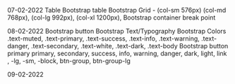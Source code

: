 07-02-2022
    Table
    Bootstrap table
    Bootstrap Grid -  (col-sm 576px)  (col-md 768px), (col-lg 992px),  (col-xl 1200px), 
    Bootstrap container break point

08-02-2022
    Bootstrap button
    Bootstrap Text/Typography
    Bootstrap Colors .text-muted, .text-primary, .text-success, .text-info, .text-warning, .text-danger, .text-secondary, .text-white, .text-dark, .text-body
    Bootstrap button primary primary, secondary, success, info, warning, danger, dark, light, link , -lg, -sm, -block, btn-group,  btn-group-lg

09-02-2022